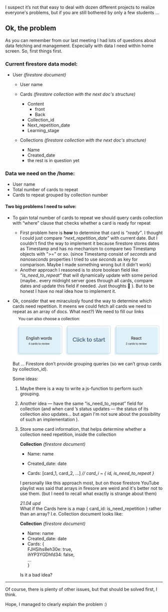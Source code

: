

I suspect it’s not that easy to deal with dozen different projects to realize everyone's problems, but if you are still bothered by only a few students ...

## Ok, the problem

As you can remember from our last meeting I had lots of questions about data fetching and management. Especially with data I need within home screen. So, first things first.

### Current firestore data model:

- User _(firestore document)_

  - User name

  - Cards _(firestore collection with the next doc's structure)_

    - Content 
      - front
      - Back
    - Collection_id
    - Next_repetition_date
    - Learning_stage

  - Collections _(firestore collection with the next doc's structure)_

    - Name
    - Created_date
    - the rest is in question yet



### Data we need on the /home: 

- User name
- Total number of cards to repeat 
- Cards to repeat grouped by collection number 



#### Two big problems I need to solve:

- To gain total number of cards to repeat  we should query cards collection with “where” clause that checks whether a card is ready for repeat

  - First problem here is **how** to determine that card is *“ready”*. I thought I could just compare _“next_repetition_date”_ with current date. But I couldn't find the way to implement it because firestore stores dates as Timestamp and has no mechanism to compare two Timestamp objects with ">=" or so. (since Timestamp consist of _seconds_ and _nanoseconds_ properties I tried to use _seconds_ as key for comparison. Maybe I made something wrong but it didn't work)
  - Another approach I reasoned is to store boolean field like _“is_need_to_repeat”_ that will dynamically update with some period (maybe.. every midnight server goes through all cards, compare dates and update this field if needed. Just thoughts 🙂 ). But to be honest I have no real idea how to implement it. 

- Ok, consider that we miraculosly found the way to determine which cards need repetition. It meens we could fetch all cards we need to repeat as an array of docs. What next?) We need to fill our links ![](https://github.com/Nastik1811/flippy-cards/blob/firebase/screen.jpg) 
But ... Firestore don’t provide grouping queries (so we can’t group cards by collection_id). 

  Some ideas:

  1. Maybe there is a way to write a js-function to perform such grouping. 

  2. Another idea — have the same “is_need_to_repeat” field for collection (and when card ’s status updates — the status of its collection also updates… but again I'm not sure about the possibility of such an implementation ).

  3. Store some card information, that helps determine whether a collection need repetition, inside the collection

      **Collection** _(firestore document)_

      - Name: name

      - Created_date: date
      - Cards: [card_1, card_2, ...]  *// card_i ~ { id, is_need_to_repeat }*

      I personally like this approach most, but on those firestore YouTube playlist was said that arrays in firesore are weird and it's better not to use them. (but I need to recall what exactly is strange about them)
      
      _21.04 upd_  
      What if the Cards here is a map { card_id: is_need_repetition } rather than an array? I.e. Collection document looks like:
      
      **Collection** _(firestore document)_
  
      - Name: name
      - Created_date: date
      - Cards: {  
          FJHSihs8eh30e: true,    
          ihYP3YGDhfd34: false,  
          ...  
          }
         
       Is it a bad idea?
      

    
--- 

Of course, there is plenty of other issues, but that should be solved first, I think.

Hope, I managed to clearly explain the problem :)

